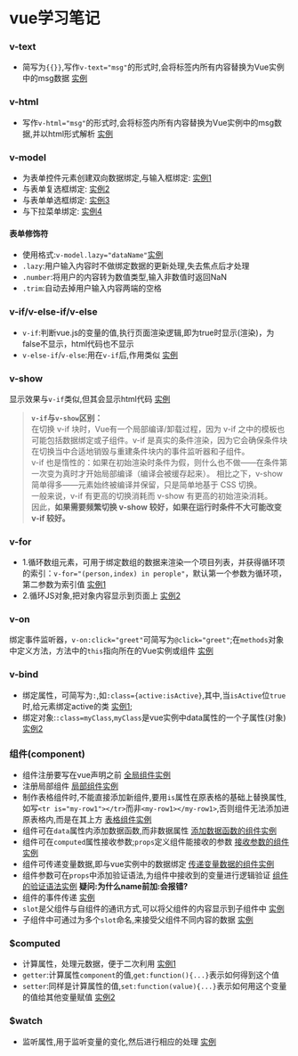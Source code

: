 # vue学习笔记
### v-text
* 简写为`{{}}`,写作`v-text="msg"`的形式时,会将标签内所有内容替换为Vue实例中的msg数据 [实例](https://davidlin88.github.io/vue/语法/v-text.html)
### v-html
* 写作`v-html="msg"`的形式时,会将标签内所有内容替换为Vue实例中的msg数据,并以html形式解析 [实例](https://davidlin88.github.io/vue/语法/v-html.html)
### v-model
* 为表单控件元素创建双向数据绑定,与输入框绑定: [实例1](https://davidlin88.github.io/vue/语法/v-model.html)
* 与表单复选框绑定: [实例2](https://davidlin88.github.io/vue/语法/v-model2.html)
* 与表单单选框绑定: [实例3](https://davidlin88.github.io/vue/语法/v-model3.html)
* 与下拉菜单绑定: [实例4](https://davidlin88.github.io/vue/语法/v-model4.html)
#### 表单修饰符
* 使用格式:`v-model.lazy="dataName"`[实例](https:davidlin88.github.io/vue/语法/表单修饰符.html)
* `.lazy`:用户输入内容时不做绑定数据的更新处理,失去焦点后才处理
* `.number`:将用户的内容转为数值类型,输入非数值时返回NaN
* `.trim`:自动去掉用户输入内容两端的空格
### v-if/v-else-if/v-else
* `v-if`:判断vue.js的变量的值,执行页面渲染逻辑,即为true时显示(渲染)，为false不显示，html代码也不显示
* `v-else-if`/`v-else`:用在`v-if`后,作用类似 [实例](https://davidlin88.github.io/vue/语法/v-if.html)
### v-show
显示效果与`v-if`类似,但其会显示html代码 [实例](https://davidlin88.github.io/vue/语法/v-show.html)
> **`v-if`与`v-show`区别：**<br/>
  在切换 v-if 块时，Vue有一个局部编译/卸载过程，因为 v-if 之中的模板也可能包括数据绑定或子组件。v-if 是真实的条件渲染，因为它会确保条件块在切换当中合适地销毁与重建条件块内的事件监听器和子组件。<br>
v-if 也是惰性的：如果在初始渲染时条件为假，则什么也不做——在条件第一次变为真时才开始局部编译（编译会被缓存起来）。
相比之下，v-show 简单得多——元素始终被编译并保留，只是简单地基于 CSS 切换。<br>
一般来说，v-if 有更高的切换消耗而 v-show 有更高的初始渲染消耗。<br>因此，**如果需要频繁切换 v-show 较好，如果在运行时条件不大可能改变 v-if 较好。**
### v-for
* 1.循环数组元素，可用于绑定数组的数据来渲染一个项目列表，并获得循环项的索引：`v-for="(person,index) in perople"`，默认第一个参数为循环项，第二参数为索引值 [实例1](https:davidlin88.github.io/vue/语法/v-for.html)
* 2.循环JS对象,把对象内容显示到页面上 [实例2](https:davidlin88.github.io/vue/语法/v-for2.html)
### v-on
绑定事件监听器，`v-on:click="greet"`可简写为`@click="greet"`;在`methods`对象中定义方法，方法中的`this`指向所在的Vue实例或组件 [实例](https:davidlin88.github.io/vue/v-on.html)
### v-bind
* 绑定属性，可简写为`:`,如`:class={active:isActive}`,其中,当`isActive`位`true`时,给元素绑定active的类 [实例1](https:davidlin88.github.io/vue/语法/v-bind.html);
* 绑定对象:`:class=myClass`,`myClass`是vue实例中data属性的一个子属性(对象) [实例2](https://davidlin88.github.io/vue/语法/v-bind2.html)
### 组件(component)
* 组件注册要写在vue声明之前 [全局组件实例](https://davidlin88.github.io/vue/语法/$component.html)
* 注册局部组件 [局部组件实例](https://davidlin88.github.io/vue/语法/$component2.html)
* 制作表格组件时,不能直接添加新组件,要用`is`属性在原表格的基础上替换属性,如写`<tr is="my-row1"></tr>`而非`<my-row1></my-row1>`,否则组件无法添加进原表格内,而是在其上方 [表格组件实例](https://davidlin88.github.io/vue/语法/$component3.html)
* 组件可在`data`属性内添加数据函数,而非数据属性 [添加数据函数的组件实例](https://davidlin88.github.io/vue/语法/$component4.html)
* 组件可在`computed`属性接收参数;`props`定义组件能接收的参数 [接收参数的组件实例](https://davidlin88.github.io/vue/语法/$component5.html)
* 组件可传递变量数据,即与vue实例中的数据绑定 [传递变量数据的组件实例](https://davidlin88.github.io/vue/语法/$component6.html)
* 组件参数可在`props`中添加验证语法,为组件中接收到的变量进行逻辑验证 [组件的验证语法实例](https://davidlin88.github.io/vue/语法/$component7.html) **疑问:为什么name前加:会报错?**
* 组件的事件传递 [实例](https://davidlin88.github.io/vue/语法/$component8.html)
* `slot`是父组件与自组件的通讯方式,可以将父组件的内容显示到子组件中 [实例](https://davidlin88.github.io/vue/语法/$component9.html)
* 子组件中可通过为多个`slot`命名,来接受父组件不同内容的数据 [实例](https://davidlin88.github.io/vue/语法/$component10.html)
### $computed
* 计算属性，处理元数据，便于二次利用 [实例1](https:davidlin88.github.io/vue/语法/$computed.html)
* `getter`:计算属性`component`的值,`get:function(){...}`表示如何得到这个值
* `setter`:同样是计算属性的值,`set:function(value){...}`表示如何用这个变量的值给其他变量赋值
[实例2](https://davidlin88.github.io/vue/语法/getter和setter.html)
### $watch
* 监听属性,用于监听变量的变化,然后进行相应的处理 [实例](https://davidlin88.github.io/vue/语法/$watch.html)
